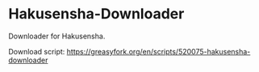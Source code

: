 # Hakusensha-Downloader
Downloader for Hakusensha.

Download script: https://greasyfork.org/en/scripts/520075-hakusensha-downloader
